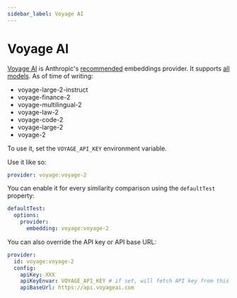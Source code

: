 ```yaml
---
sidebar_label: Voyage AI
---
```


# Voyage AI

[Voyage AI](https://www.voyageai.com/) is Anthropic's [recommended](https://docs.anthropic.com/en/docs/embeddings) embeddings provider. It supports [all models](https://docs.voyageai.com/docs/embeddings). As of time of writing:

- voyage-large-2-instruct
- voyage-finance-2
- voyage-multilingual-2
- voyage-law-2
- voyage-code-2
- voyage-large-2
- voyage-2

To use it, set the `VOYAGE_API_KEY` environment variable.

Use it like so:

```yaml
provider: voyage:voyage-2
```

You can enable it for every similarity comparison using the `defaultTest` property:

```yaml
defaultTest:
  options:
    provider:
      embedding: voyage:voyage-2
```

You can also override the API key or API base URL:

```yaml
provider:
  id: voyage:voyage-2
  config:
    apiKey: XXX
    apiKeyEnvar: VOYAGE_API_KEY # if set, will fetch API key from this environment variable
    apiBaseUrl: https://api.voyageai.com
```
